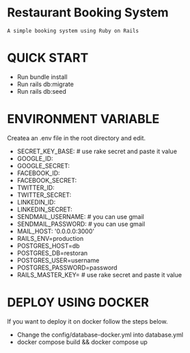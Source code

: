 # Restaurant Booking System 
```
A simple booking system using Ruby on Rails  
```
# QUICK START
* Run bundle install
* Run rails db:migrate
* Run rails db:seed

# ENVIRONMENT VARIABLE
Createa an .env file in the root directory and edit.

* SECRET_KEY_BASE: # use rake secret and paste it value
* GOOGLE_ID:
* GOOGLE_SECRET:
* FACEBOOK_ID:
* FACEBOOK_SECRET:
* TWITTER_ID:
* TWITTER_SECRET:
* LINKEDIN_ID:
* LINKEDIN_SECRET:
* SENDMAIL_USERNAME: # you can use gmail
* SENDMAIL_PASSWORD: # you can use gmail
* MAIL_HOST: '0.0.0.0:3000'
* RAILS_ENV=production
* POSTGRES_HOST=db
* POSTGRES_DB=restoran
* POSTGRES_USER=username
* POSTGRES_PASSWORD=password
* RAILS_MASTER_KEY= # use rake secret and paste it value

# DEPLOY USING DOCKER
If you want to deploy it on docker follow the steps below.

* Change the config/database-docker.yml into database.yml
* docker compose build && docker compose up
